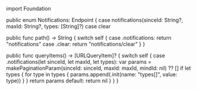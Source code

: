 import Foundation

public enum Notifications: Endpoint {
  case notifications(sinceId: String?,
                     maxId: String?,
                     types: [String]?)
  case clear
  
  public func path() -> String {
    switch self {
    case .notifications:
      return "notifications"
    case .clear:
      return "notifications/clear"
    }
  }
  
  public func queryItems() -> [URLQueryItem]? {
    switch self {
    case .notifications(let sinceId, let maxId, let types):
      var params = makePaginationParam(sinceId: sinceId, maxId: maxId, mindId: nil) ?? []
      if let types {
        for type in types {
          params.append(.init(name: "types[]", value: type))
        }
      }
      return params
    default:
      return nil
    }
  }
}
